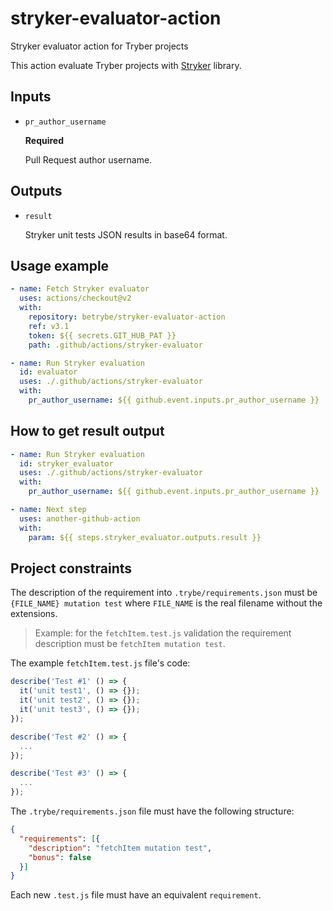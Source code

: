 # stryker-evaluator-action

Stryker evaluator action for Tryber projects

This action evaluate Tryber projects with [Stryker](https://www.npmjs.com/package/stryker) library.

## Inputs

- `pr_author_username`

  **Required**

  Pull Request author username.

## Outputs

- `result`

  Stryker unit tests JSON results in base64 format.

## Usage example

```yml
- name: Fetch Stryker evaluator
  uses: actions/checkout@v2
  with:
    repository: betrybe/stryker-evaluator-action
    ref: v3.1
    token: ${{ secrets.GIT_HUB_PAT }}
    path: .github/actions/stryker-evaluator

- name: Run Stryker evaluation
  id: evaluator
  uses: ./.github/actions/stryker-evaluator
  with:
    pr_author_username: ${{ github.event.inputs.pr_author_username }}
```

## How to get result output
```yml
- name: Run Stryker evaluation
  id: stryker_evaluator
  uses: ./.github/actions/stryker-evaluator
  with:
    pr_author_username: ${{ github.event.inputs.pr_author_username }}

- name: Next step
  uses: another-github-action
  with:
    param: ${{ steps.stryker_evaluator.outputs.result }}
```

## Project constraints

The description of the requirement into `.trybe/requirements.json` must be `{FILE_NAME} mutation test` where `FILE_NAME` is the real filename without the extensions.

> Example: for the `fetchItem.test.js` validation the requirement description must be `fetchItem mutation test`.

The example `fetchItem.test.js` file's code:

```javascript
describe('Test #1' () => {
  it('unit test1', () => {});
  it('unit test2', () => {});
  it('unit test3', () => {});
});

describe('Test #2' () => {
  ...
});

describe('Test #3' () => {
  ...
});
```

The `.trybe/requirements.json` file must have the following structure:

```json
{
  "requirements": [{
    "description": "fetchItem mutation test",
    "bonus": false
  }]
}
```

Each new `.test.js` file must have an equivalent `requirement`.
